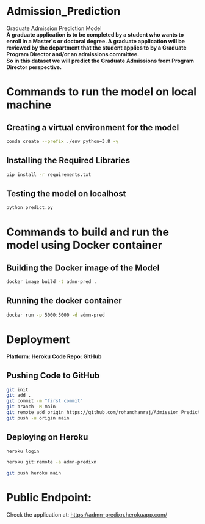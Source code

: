 # Admission_Prediction
Graduate Admission Prediction Model  
**A graduate application is to be completed by a student who wants to enroll in a Master's or doctoral degree. A graduate application will be reviewed by the department that the student applies to by a Graduate Program Director and/or an admissions committee.**  
**So in this dataset we will predict the Graduate Admissions from Program Director perspective.**

# Commands to run the model on local machine
## Creating a virtual environment for the model
```bash
conda create --prefix ./env python=3.8 -y
```
## Installing the Required Libraries
```bash
pip install -r requirements.txt
```
## Testing the model on localhost
```bash
python predict.py
```

# Commands to build and run the model using Docker container
## Building the Docker image of the Model
```bash
docker image build -t admn-pred .
```
## Running the docker container
```bash
docker run -p 5000:5000 -d admn-pred
```

# Deployment
**Platform: Heroku**
**Code Repo: GitHub**
## Pushing Code to GitHub
```bash
git init
git add .
git commit -m "first commit"
git branch -M main
git remote add origin https://github.com/rohandhanraj/Admission_Prediction
git push -u origin main
```
## Deploying on Heroku
```bash
heroku login

heroku git:remote -a admn-predixn

git push heroku main
```

# Public Endpoint:
Check the application at: https://admn-predixn.herokuapp.com/
